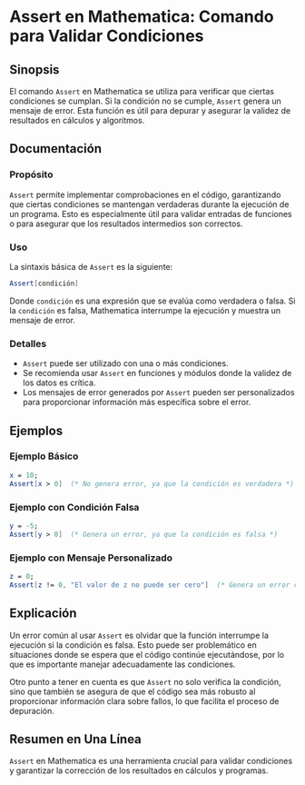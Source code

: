 <!--
Meta Description: # Assert en Mathematica: Comando para Validar Condiciones ## Sinopsis El comando `Assert` en Mathematica se utiliza para verificar que ciertas condici...
Meta Keywords: assert, que, condición, mathematica, error
-->

# Assert en Mathematica: Comando para Validar Condiciones

## Sinopsis
El comando `Assert` en Mathematica se utiliza para verificar que ciertas condiciones se cumplan. Si la condición no se cumple, `Assert` genera un mensaje de error. Esta función es útil para depurar y asegurar la validez de resultados en cálculos y algoritmos.

## Documentación
### Propósito
`Assert` permite implementar comprobaciones en el código, garantizando que ciertas condiciones se mantengan verdaderas durante la ejecución de un programa. Esto es especialmente útil para validar entradas de funciones o para asegurar que los resultados intermedios son correctos.

### Uso
La sintaxis básica de `Assert` es la siguiente:

```mathematica
Assert[condición]
```

Donde `condición` es una expresión que se evalúa como verdadera o falsa. Si la `condición` es falsa, Mathematica interrumpe la ejecución y muestra un mensaje de error.

### Detalles
- `Assert` puede ser utilizado con una o más condiciones.
- Se recomienda usar `Assert` en funciones y módulos donde la validez de los datos es crítica.
- Los mensajes de error generados por `Assert` pueden ser personalizados para proporcionar información más específica sobre el error.

## Ejemplos
### Ejemplo Básico
```mathematica
x = 10;
Assert[x > 0]  (* No genera error, ya que la condición es verdadera *)
```

### Ejemplo con Condición Falsa
```mathematica
y = -5;
Assert[y > 0]  (* Genera un error, ya que la condición es falsa *)
```

### Ejemplo con Mensaje Personalizado
```mathematica
z = 0;
Assert[z != 0, "El valor de z no puede ser cero"]  (* Genera un error con mensaje personalizado *)
```

## Explicación
Un error común al usar `Assert` es olvidar que la función interrumpe la ejecución si la condición es falsa. Esto puede ser problemático en situaciones donde se espera que el código continúe ejecutándose, por lo que es importante manejar adecuadamente las condiciones.

Otro punto a tener en cuenta es que `Assert` no solo verifica la condición, sino que también se asegura de que el código sea más robusto al proporcionar información clara sobre fallos, lo que facilita el proceso de depuración.

## Resumen en Una Línea
`Assert` en Mathematica es una herramienta crucial para validar condiciones y garantizar la corrección de los resultados en cálculos y programas.